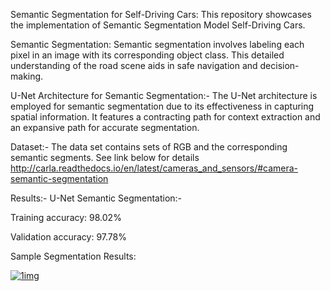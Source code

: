 Semantic Segmentation for Self-Driving Cars:
This repository showcases the implementation of Semantic Segmentation Model Self-Driving Cars.

Semantic Segmentation:
Semantic segmentation involves labeling each pixel in an image with its corresponding object class. This detailed understanding of the road scene aids in safe navigation and decision-making.

U-Net Architecture for Semantic Segmentation:-
The U-Net architecture is employed for semantic segmentation due to its effectiveness in capturing spatial information. It features a contracting path for context extraction and an expansive path for accurate segmentation.

Dataset:-
The data set contains sets of RGB and the corresponding semantic segments.
See link below for details
http://carla.readthedocs.io/en/latest/cameras_and_sensors/#camera-semantic-segmentation


Results:-
U-Net Semantic Segmentation:-

Training accuracy: 98.02%

Validation accuracy: 97.78%

Sample Segmentation Results:

<a href="https://ibb.co/sgmrWVn"><img src="https://i.ibb.co/S6spf3b/1img.png" alt="1img" border="0"></a>

